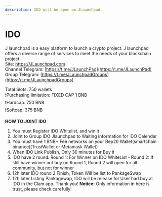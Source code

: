 ```yaml
---
description: IDO will be open on JLaunchpad
---
```


# IDO

J launchpad is a easy platform to launch a crypto project. J launchpad offers a diverse range of services to meet the needs of your blockchain project.  
Site: https://JLaunchpad.com  
Channel Telegram: [https://t.me/JLaunchPad](https://t.me/JLaunchPad)  
Group Telegram: [https://t.me/JLaunchpadGroups](https://t.me/JLaunchpadGroups)

Total Slots: 750 wallets   
❗️Purchasing limitation: FIXED CAP 1 BNB   
❗️Hardcap: 750 BNB   
❗️Softcap: 375 BNB   


**HOW TO JOINT IDO**

1. You must Register IDO Whitelist, and win it
2. Joint to Group IDO Jlaunchpad to Waiting information for IDO Calendar
3. You must have 1 BNB+ Fee networks on your Bep20 Wallet\(smartchain binance\)\(TrustWallet or Metamask Wallet\)
4. When IDO Link Publish, Only 30 minutes for Buy it
5. IDO have 2 round: Round 1: For Winner on IDO WhiteList - Round 2: If still have winner not buy on Round 1, Round 2 will open for all community, but not for winner
6. 12h later IDO round 2 Finish, Token Will be list to PankageSwap
7. 12h later Listing Pankagewap, IDO will be release for User had buy at IDO in the Clam app. Thank you! **Notice:** Only information in here is trust, please check carefully!


